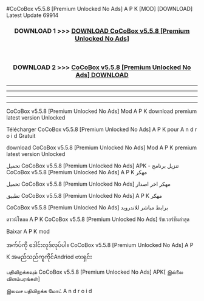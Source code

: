 #CoCoBox v5.5.8  [Premium Unlocked No Ads] A P K [MOD] [DOWNLOAD] Latest Update 69914



<div align="center">

<h3>DOWNLOAD 1 >>> <a href="https://teeasianyam.web.app?sq=CoCoBox v5.5.8  [Premium Unlocked No Ads]">DOWNLOAD CoCoBox v5.5.8  [Premium Unlocked No Ads] </a></h3><br>

<h3>DOWNLOAD 2 >>> <a href="https://teeasianyam.web.app?sq=CoCoBox v5.5.8  [Premium Unlocked No Ads] ">CoCoBox v5.5.8  [Premium Unlocked No Ads]  DOWNLOAD </a></h3>

</div>


----------------------------------------------------------

----------------------------------------------------------

----------------------------------------------------------

----------------------------------------------------------


CoCoBox v5.5.8  [Premium Unlocked No Ads]  Mod A P K download premium latest version Unlocked

Télécharger CoCoBox v5.5.8  [Premium Unlocked No Ads]  A P K pour A n d r o i d Gratuit

download CoCoBox v5.5.8  [Premium Unlocked No Ads]  Mod A P K premium latest version Unlocked

تحميل CoCoBox v5.5.8  [Premium Unlocked No Ads]  APK - تنزيل برنامج CoCoBox v5.5.8  [Premium Unlocked No Ads]  A P K مهكر

تحميل CoCoBox v5.5.8  [Premium Unlocked No Ads]  مهكر اخر اصدار

تطبيق CoCoBox v5.5.8  [Premium Unlocked No Ads]  A P K مهكر

CoCoBox v5.5.8  [Premium Unlocked No Ads]  برابط مباشر للاندرويد

ดาวน์โหลด A P K CoCoBox v5.5.8  [Premium Unlocked No Ads]  รับเวอร์ชันล่าสุด

Baixar A P K mod

အက်ပ်ကို ဒေါင်းလုဒ်လုပ်ပါ။ CoCoBox v5.5.8  [Premium Unlocked No Ads]  A P K အမည်သည်ကူကိုင်Andriod ဗားရှင်း

பதிவிறக்கவும் CoCoBox v5.5.8  [Premium Unlocked No Ads]  APK[ இல்லை விளம்பரங்கள்] 
 
இலவச பதிவிறக்க மோட் A n d r o i d




